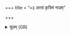 +++
title = "०३ अरसं कृत्रिमं नाडम्"

+++
<details><summary>मूलम् (GR)</summary>

अरसं कृत्रिमं नाडम्  
अरसाः सप्त विस्रसः ।  
अपेतो जङ्गिडामतिम्  
इषुम् अस्तेव साधय ॥
</details>